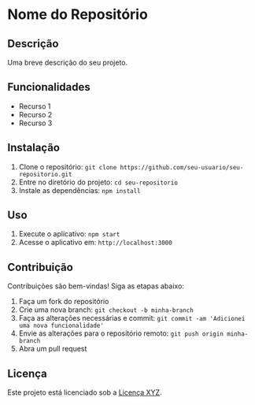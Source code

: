 # Nome do Repositório

## Descrição

Uma breve descrição do seu projeto.

## Funcionalidades

- Recurso 1
- Recurso 2
- Recurso 3

## Instalação

1. Clone o repositório: `git clone https://github.com/seu-usuario/seu-repositorio.git`
2. Entre no diretório do projeto: `cd seu-repositorio`
3. Instale as dependências: `npm install`

## Uso

1. Execute o aplicativo: `npm start`
2. Acesse o aplicativo em: `http://localhost:3000`

## Contribuição

Contribuições são bem-vindas! Siga as etapas abaixo:

1. Faça um fork do repositório
2. Crie uma nova branch: `git checkout -b minha-branch`
3. Faça as alterações necessárias e commit: `git commit -am 'Adicionei uma nova funcionalidade'`
4. Envie as alterações para o repositório remoto: `git push origin minha-branch`
5. Abra um pull request

## Licença

Este projeto está licenciado sob a [Licença XYZ](link-para-licenca).